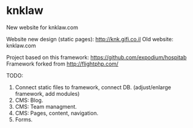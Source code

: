 # knklaw
New website for knklaw.com

Website new design (static pages): http://knk.gifi.co.il
Old website: knklaw.com

Project based on this framework: https://github.com/expodium/hospitab
Framework forked from http://flightphp.com/

TODO:
1) Connect static files to framework, connect DB. (adjust/enlarge framework, add modules)
2) CMS: Blog.
3) CMS: Team managment.
4) CMS: Pages, content, navigation.
5) Forms.
